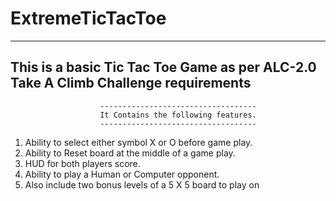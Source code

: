 # ExtremeTicTacToe

-------------------------------------------------------------------------------------
This is a basic Tic Tac Toe Game as per ALC-2.0 Take A Climb Challenge requirements
-------------------------------------------------------------------------------------

                        -----------------------------------
                        It Contains the following features.
                        -----------------------------------

1. Ability to select either symbol X or O before game play.
2. Ability to Reset board at the middle of a game play.
3. HUD for both players score.
4. Ability to play a Human or Computer opponent.
5. Also include two bonus levels of a 5 X 5 board to play on
